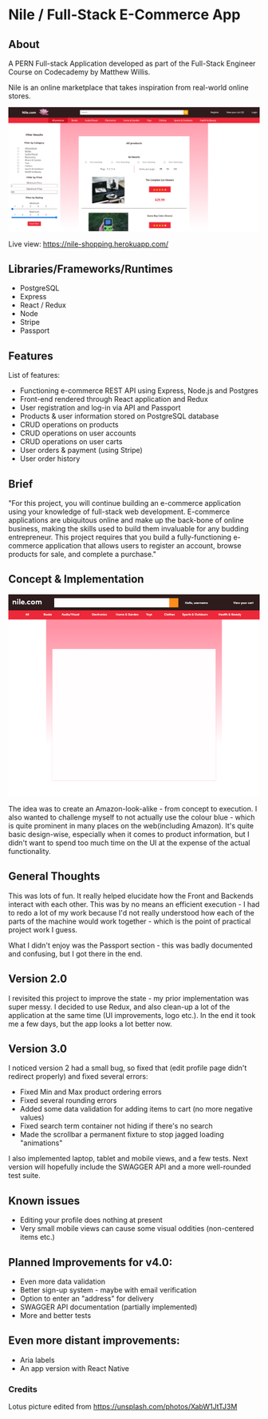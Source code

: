 # Nile / Full-Stack E-Commerce App

## About

A PERN Full-stack Application developed as part of the Full-Stack Engineer Course on Codecademy by Matthew Willis.

Nile is an online marketplace that takes inspiration from real-world online stores.

![alt text](https://github.com/MWillis10231/e-commerce-app/blob/master/client/public/nile.png "Live preview")

Live view: https://nile-shopping.herokuapp.com/

## Libraries/Frameworks/Runtimes
* PostgreSQL
* Express
* React / Redux
* Node
* Stripe
* Passport

## Features

List of features:

* Functioning e-commerce REST API using Express, Node.js and Postgres
* Front-end rendered through React application and Redux
* User registration and log-in via API and Passport
* Products & user information stored on PostgreSQL database
* CRUD operations on products
* CRUD operations on user accounts
* CRUD operations on user carts
* User orders & payment (using Stripe)
* User order history

## Brief

"For this project, you will continue building an e-commerce application using your knowledge of full-stack web development. E-commerce applications are ubiquitous online and make up the back-bone of online business, making the skills used to build them invaluable for any budding entrepreneur. This project requires that you build a fully-functioning e-commerce application that allows users to register an account, browse products for sale, and complete a purchase."

## Concept & Implementation

![alt text](https://github.com/MWillis10231/e-commerce-app/blob/master/client/public/nilePlan.png "Concept")

The idea was to create an Amazon-look-alike - from concept to execution. I also wanted to challenge myself to not actually use the colour blue - which is quite prominent in many places on the web(including Amazon). It's quite basic design-wise, especially when it comes to product information, but I didn't want to spend too much time on the UI at the expense of the actual functionality.

## General Thoughts

This was lots of fun. It really helped elucidate how the Front and Backends interact with each other. This was by no means an efficient execution - I had to redo a lot of my work because I'd not really understood how each of the parts of the machine would work together - which is the point of practical project work I guess. 

What I didn't enjoy was the Passport section - this was badly documented and confusing, but I got there in the end. 

## Version 2.0

I revisited this project to improve the state - my prior implementation was super messy. I decided to use Redux, and also clean-up a lot of the application at the same time (UI improvements, logo etc.). In the end it took me a few days, but the app looks a lot better now.

## Version 3.0

I noticed version 2 had a small bug, so fixed that (edit profile page didn't redirect properly) and fixed several errors:
* Fixed Min and Max product ordering errors
* Fixed several rounding errors
* Added some data validation for adding items to cart (no more negative values)
* Fixed search term container not hiding if there's no search
* Made the scrollbar a permanent fixture to stop jagged loading "animations"

I also implemented laptop, tablet and mobile views, and a few tests. Next version will hopefully include the SWAGGER API and a more well-rounded test suite.

## Known issues

* Editing your profile does nothing at present
* Very small mobile views can cause some visual oddities (non-centered items etc.)

## Planned Improvements for v4.0:

* Even more data validation
* Better sign-up system - maybe with email verification
* Option to enter an "address" for delivery
* SWAGGER API documentation (partially implemented)
* More and better tests

## Even more distant improvements:
* Aria labels
* An app version with React Native

### Credits

Lotus picture edited from https://unsplash.com/photos/XabW1JtTJ3M 